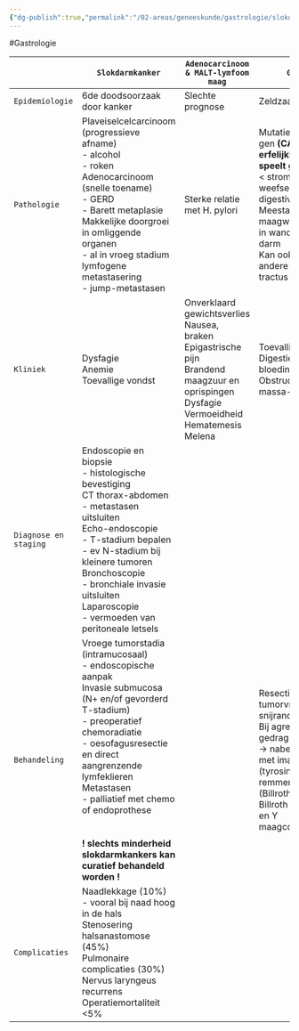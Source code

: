 ```yaml
---
{"dg-publish":true,"permalink":"/02-areas/geneeskunde/gastrologie/slokdarm-and-maag-heelkunde/","noteIcon":"","created":"2024-11-24T10:55:15.683+01:00","updated":"2024-12-31T16:55:09.799+01:00"}
---
```


#Gastrologie 

|                       | `Slokdarmkanker`                                                                                                                                                                                                                                                                                                                                                          | `Adenocarcinoom & MALT-lymfoom maag`                                                                                                                                       | `GIST`                                                                                                                                                                                         |
| --------------------- | ------------------------------------------------------------------------------------------------------------------------------------------------------------------------------------------------------------------------------------------------------------------------------------------------------------------------------------------------------------------------- | -------------------------------------------------------------------------------------------------------------------------------------------------------------------------- | ---------------------------------------------------------------------------------------------------------------------------------------------------------------------------------------------- |
| `Epidemiologie`       | 6de doodsoorzaak door kanker                                                                                                                                                                                                                                                                                                                                              | Slechte prognose                                                                                                                                                           | Zeldzaam                                                                                                                                                                                       |
| `Pathologie`          | Plaveiselcelcarcinoom (progressieve afname)  <br>- alcohol  <br>- roken  <br>Adenocarcinoom (snelle toename)  <br>- GERD  <br>- Barett metaplasie  <br>Makkelijke doorgroei in omliggende organen  <br>- al in vroeg stadium lymfogene metastasering  <br>- jump-metastasen                                                                                               | Sterke relatie met H. pylori                                                                                                                                               | Mutatie in C-KIT gen **(CAVE erfelijkheid speelt geen rol)**  <br>< stromale weefsel tractus digestivus  <br>Meestal in maagwand, soms in wand dunne darm  <br>Kan ook op andere delen tractus |
| `Kliniek`             | Dysfagie  <br>Anemie  <br>Toevallige vondst                                                                                                                                                                                                                                                                                                                               | Onverklaard gewichtsverlies  <br>Nausea, braken  <br>Epigastrische pijn  <br>Brandend maagzuur en oprispingen  <br>Dysfagie  <br>Vermoeidheid  <br>Hematemesis  <br>Melena | Toevallige vondst  <br>Digestieve bloeding  <br>Obstructie door massa-effect                                                                                                                   |
| `Diagnose en staging` | Endoscopie en biopsie  <br>- histologische bevestiging  <br>CT thorax-abdomen  <br>- metastasen uitsluiten  <br>Echo-endoscopie  <br>- T-stadium bepalen  <br>- ev N-stadium bij kleinere tumoren  <br>Bronchoscopie  <br>- bronchiale invasie uitsluiten  <br>Laparoscopie  <br>- vermoeden van peritoneale letsels                                                      |                                                                                                                                                                            |                                                                                                                                                                                                |
| `Behandeling`         | Vroege tumorstadia (intramucosaal)  <br>- endoscopische aanpak  <br>Invasie submucosa (N+ en/of gevorderd T-stadium)  <br>- preoperatief chemoradiatie  <br>- oesofagusresectie en direct aangrenzende lymfeklieren  <br>Metastasen  <br>- palliatief met chemo of endoprothese  <br>  <br>  <br>**! slechts minderheid slokdarmkankers kan curatief behandeld worden !** |                                                                                                                                                                            | Resectie met tumorvrije snijranden  <br>Bij agressief gedrag of meta’s  <br>→ nabehandeling met imatinib (tyrosine-kinase remmer)  <br>(Billroth 1, Billroth 2 & Roux en Y maagconstructie)    |
| `Complicaties`        | Naadlekkage (10%)  <br>- vooral bij naad hoog in de hals  <br>Stenosering halsanastomose (45%)  <br>Pulmonaire complicaties (30%)  <br>Nervus laryngeus recurrens  <br>Operatiemortaliteit <5%                                                                                                                                                                            |                                                                                                                                                                            |                                                                                                                                                                                                |
